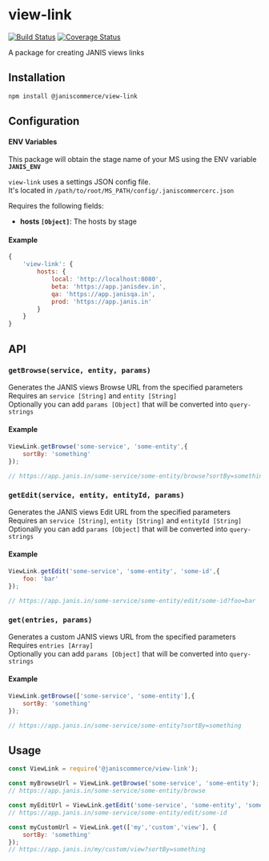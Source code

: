 # view-link

[![Build Status](https://travis-ci.org/janis-commerce/view-link.svg?branch=master)](https://travis-ci.org/janis-commerce/view-link)
[![Coverage Status](https://coveralls.io/repos/github/janis-commerce/view-link/badge.svg?branch=master)](https://coveralls.io/github/janis-commerce/view-link?branch=master)

A package for creating JANIS views links

## Installation
```sh
npm install @janiscommerce/view-link
```

## Configuration

#### ENV Variables
This package will obtain the stage name of your MS using the ENV variable **`JANIS_ENV`**

`view-link` uses a settings JSON config file.  
It's located in `/path/to/root/MS_PATH/config/.janiscommercerc.json`  
  
Requires the following fields:  
- **hosts `[Object]`**: The hosts by stage

#### Example
```js
{
	'view-link': {
		hosts: {
			local: 'http://localhost:8080',
			beta: 'https://app.janisdev.in',
			qa: 'https://app.janisqa.in',
			prod: 'https://app.janis.in'
		}
	}
}
```


## API

### `getBrowse(service, entity, params)`

Generates the JANIS views Browse URL from the specified parameters  
Requires an `service [String]` and `entity [String]`  
Optionally you can add `params [Object]` that will be converted into `query-strings`

#### Example
```js
ViewLink.getBrowse('some-service', 'some-entity',{
	sortBy: 'something'
});

// https://app.janis.in/some-service/some-entity/browse?sortBy=something
```

### `getEdit(service, entity, entityId, params)`

Generates the JANIS views Edit URL from the specified parameters  
Requires an `service [String]`, `entity [String]` and `entityId [String]`  
Optionally you can add `params [Object]` that will be converted into `query-strings`

#### Example
```js
ViewLink.getEdit('some-service', 'some-entity', 'some-id',{
	foo: 'bar'
});

// https://app.janis.in/some-service/some-entity/edit/some-id?foo=bar
```

### `get(entries, params)`

Generates a custom JANIS views URL from the specified parameters  
Requires `entries [Array]`  
Optionally you can add `params [Object]` that will be converted into `query-strings`

#### Example
```js
ViewLink.getBrowse(['some-service', 'some-entity'],{
	sortBy: 'something'
});

// https://app.janis.in/some-service/some-entity?sortBy=something
```

## Usage
```js
const ViewLink = require('@janiscommerce/view-link');

const myBrowseUrl = ViewLink.getBrowse('some-service', 'some-entity');
// https://app.janis.in/some-service/some-entity/browse

const myEditUrl = ViewLink.getEdit('some-service', 'some-entity', 'some-id');
// https://app.janis.in/some-service/some-entity/edit/some-id

const myCustomUrl = ViewLink.get(['my','custom','view'], {
	sortBy: 'something'
});
// https://app.janis.in/my/custom/view?sortBy=something
```